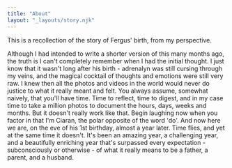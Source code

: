 ```yaml
---
title: "About"
layout: "_layouts/story.njk"
---
```


This is a recollection of the story of Fergus' birth, from my perspective.

Although I had intended to write a shorter version of this many months ago, the truth is I can't completely remember when I had the initial thought. I just know that it wasn't long after his birth - adrenalyn was still cursing through my veins, and the magical cocktail of thoughts and emotions were still very raw. I knew then all the photos and videos in the world would never do justice to what it really meant and felt. You always assume, somewhat naively, that you'll have time. Time to reflect, time to digest, and in my case time to take a million photos to document the hours, days, weeks and months. But it doesn't really work like that. Begin laughing now when you factor in that I'm Ciaran, the polar opposite of the word 'do'. And now here we are, on the eve of his 1st birthday, almost a year later. Time flies, and yet at the same time it doesn't. It's been an amazing year, a challenging year, and a beautifully enriching year that's surpassed every expectation - subconsciously or otherwise - of what it really means to be a father, a parent, and a husband.
